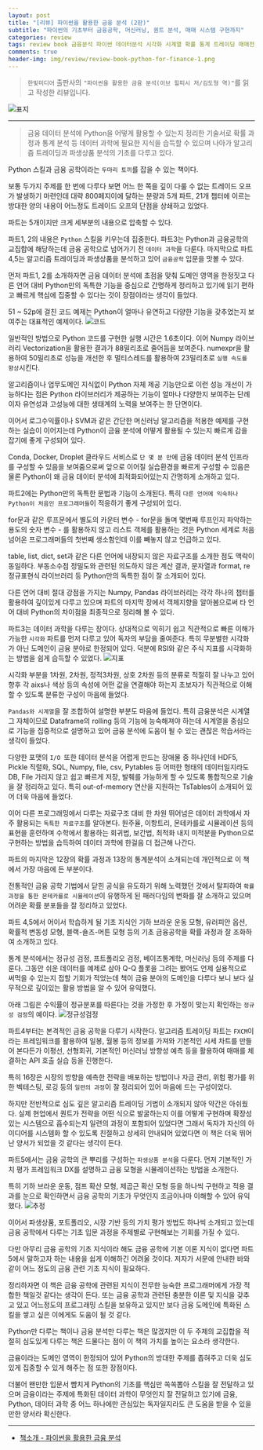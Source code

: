 ```yaml
---  
layout: post  
title: "[리뷰] 파이썬을 활용한 금융 분석 (2판)"  
subtitle: "파이썬의 기초부터 금융공학, 머신러닝, 퀀트 분석, 매매 시스템 구현까지"  
categories: review  
tags: review book 금융분석 파이썬 데이터분석 시각화 시계열 확률 통계 트레이딩 매매전략 파생상품 자동화 포트폴리오 가치평가 프레임워크    
comments: true  
header-img: img/review/review-book-python-for-finance-1.png
---  
```

  
> `한빛미디어` 출판사의 `"파이썬을 활용한 금융 분석(이브 힐피시 저/김도형 역)"`를 읽고 작성한 리뷰입니다.  

![표지](https://telegeam.github.io/assets/img/review/review-book-python-for-finance-1.png)  

---

> 금융 데이터 분석에 Python을 어떻게 활용할 수 있는지 정리한 기술서로 확률 과정과 통계 분석 등 데이터 과학에 필요한 지식을 습득할 수 있으며 나아가 알고리즘 트레이딩과 파생상품 분석의 기초를 다루고 있다.

Python 스킬과 금융 공학이라는 `두마리 토끼`를 잡을 수 있는 책이다. 

보통 두가지 주제를 한 번에 다루다 보면 어느 한 쪽을 깊이 다룰 수 없는 트레이드 오프가 발생하기 마련인데 대략 800페지이에 달하는 분량과 5개 파트, 21개 챕터에 이르는 방대한 양의 내용이 어느정도 트레이드 오프의 단점을 상쇄하고 있었다. 

파트는 5개이지만 크게 세부분의 내용으로 압축할 수 있다. 

파트1, 2의 내용은 `Python` 스킬을 키우는데 집중한다. 파트3는 Python과 금융공학의 교집합에 해당하는데 금융 공학으로 넘어가기 전 `데이터 과학`을 다룬다. 마지막으로 파트4,5는 알고리즘 트레이딩과 파생상품을 분석하고 있어 `금융공학` 입문을 맛볼 수 있다. 

먼저 파트1, 2를 소개하자면 금융 데이터 분석에 초점을 맞춰 도메인 영역을 한정짓고 다른 언어 대비 Python만의 독특한 기능을 중심으로 간명하게 정리하고 있기에 읽기 편하고 빠르게 핵심에 집중할 수 있다는 것이 장점이라는 생각이 들었다. 

51 ~ 52p에 걸친 코드 예제는 Python이 얼마나 유연하고 다양한 기능을 갖추었는지 보여주는 대표적인 예제이다. 
![코드](https://telegeam.github.io/assets/img/review/review-book-python-for-finance-2.png)  

일반적인 방법으로 Python 코드를 구현한 실행 시간은 1.6초이다. 이어 Numpy 라이브러리 Vectorization을 활용한 결과가 88밀리초로 줄어듬을 보여준다. numexpr을 활용하여 50밀리초로 성능을 개선한 후 멀티스레드를 활용하여 23밀리초로 `실행 속도를 향상`시킨다. 

알고리즘이나 업무도메인 지식없이 Python 자체 제공 기능만으로 이런 성능 개선이 가능하다는 점은 Python 라이브러리가 제공하는 기능이 얼마나 다양한지 보여주는 단례이자 유연성과 고성능에 대한 생태계의 노력을 보여주는 한 단면이다. 

이어서 로그수익률이나 SVM과 같은 간단한 머신러닝 알고리즘을 적용한 예제를 구현하는 실습이 이어지는데 Python이 금융 분석에 어떻게 활용될 수 있는지 빠르게 감을 잡기에 좋게 구성되어 있다. 

Conda, Docker, Droplet 클라우드 서비스로 `단 몇 분 만`에 금융 데이터 분석 인프라를 구성할 수 있음을 보여줌으로써 앞으로 이어질 실습환경을 빠르게 구성할 수 있음은 물론 Python이 왜 금융 데이터 분석에 최적화되어있는지 간명하게 소개하고 있다. 

파트2에는 Python만의 독특한 문법과 기능이 소개된다. 특히 `다른 언어에 익숙하나 Python이 처음인 프로그래머들`이 적응하기 좋게 구성되어 있다. 

for문과 같은 루프문에서 별도의 카운터 변수 - for문을 돌며 몇번째 루프인지 파악하는 용도의 숫자 변수 - 를 활용하지 않고 리스트 객체를 활용하는 것은 Python 세계로 처음 넘어온 프로그래머들의 첫번째 생소함인데 이를 빼놓지 않고 언급하고 있다. 

table, list, dict, set과 같은 다른 언어에 내장되지 않은 자료구조를 소개한 점도 맥락이 동일하다. 부동소수점 정밀도와 관련된 의도하지 않은 계산 결과, 문자열과 format, re 정규표현식 라이브러리 등 Python만의 독특한 점이 잘 소개되어 있다. 

다른 언어 대비 절대 강점을 가지는 Numpy, Pandas 라이브러리는 각각 하나의 챕터를 활용하여 깊이있게 다루고 있으며 파트의 마지막 장에서 객체지향을 알아봄으로써 타 언어 대비 Python의 차이점을 최종적으로 정리해 볼 수 있다.

파트3는 데이터 과학을 다루는 장이다. 상대적으로 익히기 쉽고 직관적으로 빠른 이해가 가능한 `시각화` 파트를 먼저 다루고 있어 독자의 부담을 줄여준다. 특히 무분별한 시각화가 아닌 도메인이 금융 분야로 한정되어 있다. 덕분에 RSI와 같은 주식 지표를 시각화하는 방법을 쉽게 습득할 수 있었다. 
![지표](https://telegeam.github.io/assets/img/review/review-book-python-for-finance-3.png)  

시각화 부분을 1차원, 2차원, 정적3차원, 상호 2차원 등의 분류로 적절히 잘 나누고 있어 향후 각 aixs나 색상 등의 속성에 어떤 값을 연결해야 하는지 초보자가 직관적으로 이해할 수 있도록 분류한 구성이 마음에 들었다. 

`Pandas와 시계열`을 잘 조합하여 설명한 부분도 마음에 들었다. 특히 금융분석은 시계열 그 자체이므로 Dataframe의 rolling 등의 기능에 능숙해져야 하는데 시계열을 중심으로 기능을 집중적으로 설명하고 있어 금융 분석에 도움이 될 수 있는 괜찮은 학습서라는 생각이 들었다. 

다양한 포맷의 `I/O `또한 데이터 분석을 어렵게 만드는 장애물 중 하나인데 HDF5, Pickle 직렬화, SQL, Numpy, file, csv, Pytables 등 어떠한 형태의 데이터일지라도 DB, File 가리지 않고 쉽고 빠르게 저장, 발췌를 가능하게 할 수 있도록 통합적으로 기술을 잘 정리하고 있다. 특히 out-of-memory 연산을 지원하는 TsTables이 소개되어 있어 더욱 마음에 들었다.

이어 다른 프로그래밍에서 다루는 자료구조 대비 한 차원 뛰어넘은 데이터 과학에서 자주 활용되는 `독특한 자료구조`를 알아본다. 원주율, 이항트리, 몬테카를로 시뮬레이션 등의 표현을 훈련하며 수학에서 활용하는 회귀법, 보간법, 최적화 내지 미적분을 Python으로 구현하는 방법을 습득하여 데이터 과학에 한걸음 더 접근해 나간다. 

파트의 마지막은 12장의 확률 과정과 13장의 통계분석이 소개되는데 개인적으로 이 책에서 가장 마음에 든 부분이다. 

전통적인 금융 공학 기법에서 닫힌 공식을 유도하기 위해 노력했던 것에서 탈피하여 `확률 과정을 통한 몬테카를로 시뮬레이션`이 유행하게 된 패러다임의 변화를 잘 소개하고 있으며 어려운 확률 분포들을 잘 정리하고 있었다. 

파트 4,5에서 어이서 학습하게 될 기초 지식인 기하 브라운 운동 모형, 유러피안 옵션, 확률적 변동성 모형, 블랙-숄즈-머튼 모형 등의 기초 금융공학을 확률 과정과 잘 조화하여 소개하고 있다.

통계 분석에서는 정규성 검정, 프트폴리오 검정, 베이즈통계학, 머신러닝 등의 주제를 다룬다. 그동안 쉬운 데이터를 예제로 삼아 Q-Q 플롯을 그려는 봤어도 언제 실용적으로 써먹을 수 있는지 접할 기회가 적었는데 책이 금융 분야의 도메인을 다루다 보니 보다 실무적으로 깊이있는 활용 방법을 알 수 있어 유익했다. 

아래 그림은 수익률이 정규분포를 따른다는 것을 가정한 후 가정이 맞는지 확인하는 `정규성 검정`의 예이다.
![정규성검정](https://telegeam.github.io/assets/img/review/review-book-python-for-finance-4.png)  

파트4부터는 본격적인 금융 공학을 다루기 시작한다. 알고리즘 트레이딩 파트는 `FXCM`이라는 프레임워크를 활용하여 일봉, 월봉 등의 정보를 가져와 기본적인 시세 차트를 만들어 본다든가 이평선, 선형회귀, 기본적인 머신러닝 방향성 예측 등을 활용하여 매매를 체결하는 API 호출 실습 등을 진행한다.

특히 16장은 시장의 방향을 예측한 전략을 배포하는 방법이나 자금 관리, 위험 평가를 위한 벡테스팅, 로깅 등의 `일련의 과정`이 잘 정리되어 있어 마음에 드는 구성이었다. 

하지만 전반적으로 심도 깊은 알고리즘 트레이딩 기법이 소개되지 않아 약간은 아쉬웠다. 실제 현업에서 퀀트가 전략을 어떤 식으로 발굴하는지 이를 어떻게 구현하며 확장성 있는 시스템으로 흡수되는지 일련의 과정이 포함되어 있었다면 그래서 독자가 자신의 아이디어를 시스템화 할 수 있도록 친절하고 상세히 안내되어 있었다면 이 책은 더욱 뛰어난 양서가 되었을 것 같다는 생각이 든다. 

파트5에서는 금융 공학의 큰 뿌리를 구성하는 `파생상품 분석`을 다룬다. 먼저 기본적인 가치 평가 프레임워크 DX를 설명하고 금융 모형을 시뮬레이션하는 방법을 소개한다. 

특히 기하 브라운 운동, 점프 확산 모형, 제곱근 확산 모형 등을 하나씩 구현하고 적용 결과를 눈으로 확인하면서 금융 공학의 기초가 무엇인지 조금이나마 이해할 수 있어 유익했다.
![추정](https://telegeam.github.io/assets/img/review/review-book-python-for-finance-5.png)  

이어서 파생상품, 포트폴리오, 시장 기반 등의 가치 평가 방법도 하나씩 소개되고 있는데 금융 공학에서 다루는 기초 입문 과정을 주제별로 구현해보는 기회를 가질 수 있다. 

다만 아무리 금융 공학의 기초 지식이라 해도 금융 공학에 기본 이론 지식이 없다면 파트5에서 말하고자 하는 내용을 쉽게 이해하긴 어려울 것이다. 저자가 서문에 안내한 바와 같이 어느 정도의 금융 관련 기초 지식이 필요하다.

정리하자면 이 책은 금융 공학에 관련된 지식이 전무한 능숙한 프로그래머에게 가장 적합한 책일것 같다는 생각이 든다. 또는 금융 공학과 관련된 충분한 이론 및 지식을 갖추고 있고 어느정도의 프로그래밍 스킬을 보유하고 있지만 보다 금융 도메인에 특화된 스킬을 쌓고 싶은 이에게도 도움이 될 것 같다.

Python만 다루는 책이나 금융 분석만 다루는 책은 많겠지만 이 두 주제의 교집합을 적절히 심도있게 다루는 책은 드물다는 점이 이 책의 가치를 높이는 요소라 생각한다. 

금융이라는 도메인 영역이 한정되어 있어 Python의 방대한 주제를 좁혀주고 더욱 심도있게 집중할 수 있게 해주는 점 또한 장점이다. 

더불어 왠만한 입문서 뺨치게 Python의 기초를 핵심만 쏙쏙뽑아 스킬을 잘 전달하고 있으며 금융이라는 주제에 특화된 데이터 과학이 무엇인지 잘 전달하고 있기에 금융, Python, 데이터 과학 중 어느 하나에만 관심있는 독자일지라도 큰 도움을 받을 수 있을만한 양서라 확신한다.

---

* [책소개 - 파이썬을 활용한 금융 분석](http://www.yes24.com/Product/Goods/108553612)


